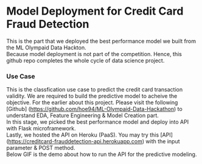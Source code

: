 # Model Deployment for Credit Card Fraud Detection

This is the part that we deployed the best performance model we built from the ML Olympaid Data Hackton. <br>
Because model deployment is not part of the competition. Hence, this github repo completes the whole cycle of data science project. <br>

### Use Case

This is the classfication use case to predict the credit card transaction validity. We are required to build the predictive model to acheive the objective. For the earlier about this project. Please visit the following [Github] (https://github.com/hoe94/ML-Olympaid-Data-Hackathon) 
to understand EDA, Feature Engineering & Model Creation part. <br>
In this stage, we picked the best performance model and deploy into API with Flask microframework.<br>
Lastly, we hosted the API on Heroku (PaaS). You may try this [API] (https://creditcard-frauddetection-api.herokuapp.com) 
with the input parameter & POST method. <br>
Below GIF is the demo about how to run the API for the predictive modeling.
